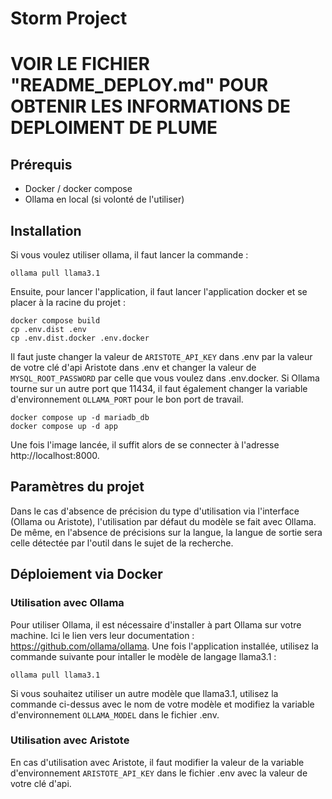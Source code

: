 # Storm Project

# VOIR LE FICHIER "README_DEPLOY.md" POUR OBTENIR LES INFORMATIONS DE DEPLOIMENT DE PLUME

## Prérequis

 - Docker / docker compose
 - Ollama en local (si volonté de l'utiliser)

## Installation

Si vous voulez utiliser ollama, il faut lancer la commande : 

```shell
ollama pull llama3.1
```
Ensuite, pour lancer l'application, il faut lancer l'application docker et se placer à la racine du projet :

```shell
docker compose build
cp .env.dist .env
cp .env.dist.docker .env.docker
```

Il faut juste changer la valeur de `ARISTOTE_API_KEY` dans .env par la valeur de votre clé d'api Aristote dans .env et changer la valeur de `MYSQL_ROOT_PASSWORD` par celle que vous voulez dans .env.docker.
Si Ollama tourne sur un autre port que 11434, il faut également changer la variable d'environnement `OLLAMA_PORT` pour le bon port de travail.

```shell
docker compose up -d mariadb_db
docker compose up -d app
```

Une fois l'image lancée, il suffit alors de se connecter à l'adresse http://localhost:8000. 

## Paramètres du projet

Dans le cas d'absence de précision du type d'utilisation via l'interface (Ollama ou Aristote), l'utilisation par défaut du modèle se fait avec Ollama.
De même, en l'absence de précisions sur la langue, la langue de sortie sera celle détectée par l'outil dans le sujet de la recherche.

## Déploiement via Docker

### Utilisation avec Ollama

Pour utiliser Ollama, il est nécessaire d'installer à part Ollama sur votre machine. Ici le lien vers leur documentation : https://github.com/ollama/ollama. Une fois l'application installée, utilisez la commande suivante pour intaller le modèle de langage llama3.1 : 
```shell
ollama pull llama3.1
```  
Si vous souhaitez utiliser un autre modèle que llama3.1, utilisez la commande ci-dessus avec le nom de votre modèle et modifiez la variable d'environnement `OLLAMA_MODEL` dans le fichier .env.

### Utilisation avec Aristote

En cas d'utilisation avec Aristote, il faut modifier la valeur de la variable d'environnement `ARISTOTE_API_KEY` dans le fichier .env avec la valeur de votre clé d'api.

